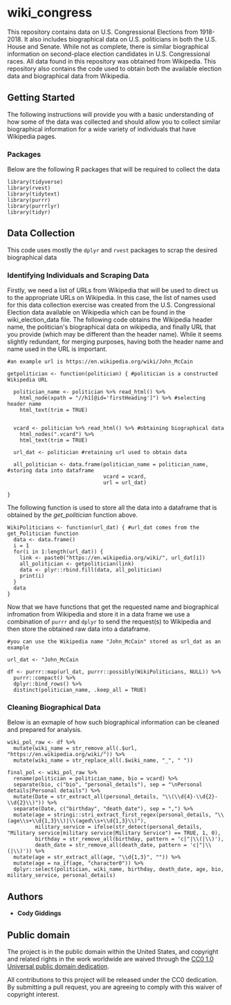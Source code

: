# wiki_congress

This repository contains data on U.S. Congressional Elections from 1918-2018. It also includes biographical data on U.S. politicians in both the U.S. House and Senate. While not as complete, there is similar biographical information on second-place election candidates in U.S. Congressional races. All data found in this repository was obtained from Wikipedia. This repository also contains the code used to obtain both the available election data and biographical data from Wikipedia.

## Getting Started

The following instructions will provide you with a basic understanding of how some of the data was collected and should allow you to collect similar biographical information for a wide variety of individuals that have Wikipedia pages.

### Packages

Below are the following R packages that will be required to collect the data

```
library(tidyverse)
library(rvest)
library(tidytext)
library(purrr)
library(purrrlyr)
library(tidyr)
```

## Data Collection

This code uses mostly the `dplyr` and `rvest` packages to scrap the desired biographical data

### Identifying Individuals and Scraping Data

Firstly, we need a list of URLs from Wikipedia that will be used to direct us to the appropriate URLs on Wikipedia. In this case, the list of names used for this data collection exercise was created from the U.S. Congressional Election data available on Wikipedia which can be found in the wiki_election_data file. The following code obtains the Wikipedia header name, the politician's biographical data on wikipedia, and finally URL that you provide (which may be different than the header name). While it seems slightly redundant, for merging purposes, having both the header name and name used in the URL is important.

```
#an example url is https://en.wikipedia.org/wiki/John_McCain

getpolitician <- function(politician) { #politician is a constructed Wikipedia URL
  
  politician_name <- politician %>% read_html() %>%
    html_node(xpath = "//h1[@id='firstHeading']") %>% #selecting header name
    html_text(trim = TRUE)
  
  
  vcard <- politician %>% read_html() %>% #obtaining biographical data
    html_nodes(".vcard") %>%
    html_text(trim = TRUE)
  
  url_dat <- politician #retaining url used to obtain data
  
  all_politician <- data.frame(politician_name = politician_name, #storing data into dataframe
                               vcard = vcard,
                               url = url_dat) 
  
}
```

The following function is used to store all the data into a dataframe that is obtained by the *get_politician* function above.

```
WikiPoliticians <- function(url_dat) { #url_dat comes from the get_Politician function
  data <- data.frame()
  i = 1
  for(i in 1:length(url_dat)) {
    link <- paste0("https://en.wikipedia.org/wiki/", url_dat[i])
    all_politician <- getpolitician(link)
    data <- plyr::rbind.fill(data, all_politician)
    print(i)
  }
  data
}
```

Now that we have functions that get the requested name and biographical infromation from Wikipedia and store it in a data frame we use a combination of `purrr` and `dplyr` to send the request(s) to Wikipedia and then store the obtained raw data into a dataframe.

```
#you can use the Wikipedia name "John_McCain" stored as url_dat as an example

url_dat <- "John_McCain

df <- purrr::map(url_dat, purrr::possibly(WikiPoliticians, NULL)) %>%
  purrr::compact() %>%
  dplyr::bind_rows() %>%
  distinct(politician_name, .keep_all = TRUE)
```

### Cleaning Biographical Data

Below is an exmaple of how such biographical information can be cleaned and prepared for analysis. 

```
wiki_pol_raw <- df %>%
  mutate(wiki_name = str_remove_all(.$url, "https://en.wikipedia.org/wiki/")) %>%
  mutate(wiki_name = str_replace_all(.$wiki_name, "_", " "))

final_pol <- wiki_pol_raw %>%
  rename(politician = politician_name, bio = vcard) %>%
  separate(bio, c("bio", "personal_details"), sep = "\nPersonal details|Personal details") %>%
  mutate(Date = str_extract_all(personal_details, "\\(\\d{4}-\\d{2}-\\d{2}\\)")) %>%
  separate(Date, c("birthday", "death_date"), sep = ",") %>%
  mutate(age = stringi::stri_extract_first_regex(personal_details, "\\(age\\s+\\d{1,3}\\)|\\(aged\\s+\\d{1,3}\\)"),
         military_service = ifelse(str_detect(personal_details, "Military service|military service|Military Service") == TRUE, 1, 0),
         birthday = str_remove_all(birthday, pattern = 'c|"|\\(|\\)'),
         death_date = str_remove_all(death_date, pattern = 'c|"|\\(|\\)')) %>%
  mutate(age = str_extract_all(age, "\\d{1,3}", "")) %>%
  mutate(age = na_if(age, "character0")) %>%
  dplyr::select(politician, wiki_name, birthday, death_date, age, bio, military_service, personal_details)
```

## Authors

* **Cody Giddings**

## Public domain

The project is in the public domain within the United States, and copyright and related rights in the work worldwide are waived through the [CC0 1.0 Universal public domain dedication][CC0].

All contributions to this project will be released under the CC0 dedication. By submitting a pull request, you are agreeing to comply with this waiver of copyright interest.

[CC0]: http://creativecommons.org/publicdomain/zero/1.0/
